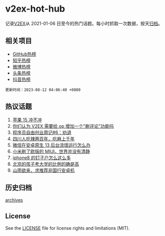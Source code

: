 # v2ex-hot-hub

 记录[V2EX](https://www.v2ex.com/)从 2021-01-06 日至今的热门话题。每小时抓取一次数据，按天[归档](archives)。
 
 ## 相关项目

- [GitHub热榜](https://github.com/lonnyzhang423/github-hot-hub)
- [知乎热榜](https://github.com/lonnyzhang423/zhihu-hot-hub)
- [微博热榜](https://github.com/lonnyzhang423/weibo-hot-hub)
- [头条热榜](https://github.com/lonnyzhang423/toutiao-hot-hub)
- [抖音热榜](https://github.com/lonnyzhang423/douyin-hot-hub)


 `更新时间：2023-08-12 04:06:40 +0800`

## 热议话题

1. [苹果 15 冲不冲](https://www.v2ex.com/t/964300)
1. [你们认为 V2EX 需要给 op 增加一个"删评论"功能吗](https://www.v2ex.com/t/964292)
1. [程序员自由创业周记#6：劝退](https://www.v2ex.com/t/964322)
1. [四川人吃辣两百年，吃麻上千年](https://www.v2ex.com/t/964302)
1. [微信在安卓原生 13 后台流氓运行怎么办](https://www.v2ex.com/t/964295)
1. [小米刷了欧版的 MIUI，世界并没有清静](https://www.v2ex.com/t/964390)
1. [iphone8 的钉子户怎么这么多](https://www.v2ex.com/t/964355)
1. [北京的孩子考大学的比例的确是高](https://www.v2ex.com/t/964356)
1. [山雨欲来，求推荐非国行安卓机](https://www.v2ex.com/t/964284)

## 历史归档

[archives](archives)

## License

See the [LICENSE](LICENSE) file for license rights and limitations (MIT).
